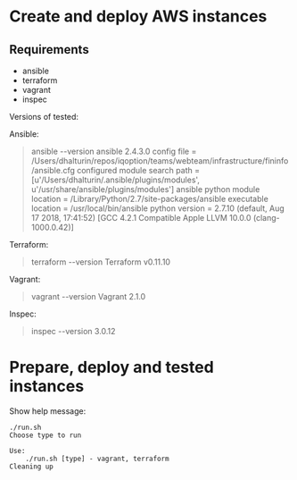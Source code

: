 # Create and deploy AWS instances

## Requirements

- ansible
- terraform
- vagrant
- inspec

Versions of tested:

Ansible:

> ansible --version
> ansible 2.4.3.0
> config file = /Users/dhalturin/repos/iqoption/teams/webteam/infrastructure/fininfo/ansible.cfg
> configured module search path = [u'/Users/dhalturin/.ansible/plugins/modules', u'/usr/share/ansible/plugins/modules']
> ansible python module location = /Library/Python/2.7/site-packages/ansible
> executable location = /usr/local/bin/ansible
> python version = 2.7.10 (default, Aug 17 2018, 17:41:52) [GCC 4.2.1 Compatible Apple LLVM 10.0.0 (clang-1000.0.42)]

Terraform:

> terraform --version
> Terraform v0.11.10

Vagrant:

> vagrant --version
> Vagrant 2.1.0

Inspec:

> inspec --version
> 3.0.12

# Prepare, deploy and tested instances

Show help message:

```
./run.sh
Choose type to run

Use:
    ./run.sh [type] - vagrant, terraform
Cleaning up
```
